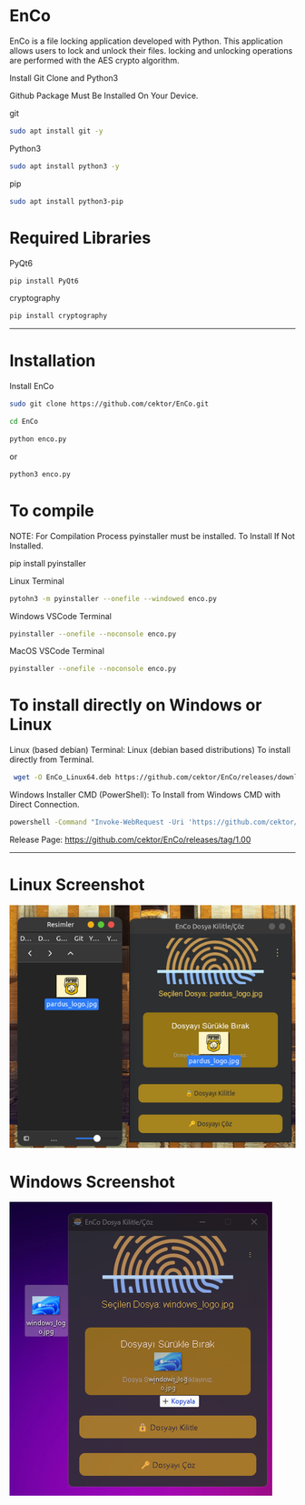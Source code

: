 # EnCo
EnCo is a file locking application developed with Python. This application allows users to lock and unlock their files. locking and unlocking operations are performed with the AES crypto algorithm.

Install Git Clone and Python3

Github Package Must Be Installed On Your Device.

git
```bash
sudo apt install git -y
```

Python3
```bash
sudo apt install python3 -y 

```

pip
```bash
sudo apt install python3-pip

```

# Required Libraries

PyQt6
```bash
pip install PyQt6
```
cryptography
```bash
pip install cryptography
```

----------------------------------


# Installation
Install EnCo

```bash
sudo git clone https://github.com/cektor/EnCo.git
```
```bash
cd EnCo
```

```bash
python enco.py
```
or

```bash
python3 enco.py

```

# To compile

NOTE: For Compilation Process pyinstaller must be installed. To Install If Not Installed.

pip install pyinstaller 

Linux Terminal 
```bash
pytohn3 -m pyinstaller --onefile --windowed enco.py
```

Windows VSCode Terminal 
```bash
pyinstaller --onefile --noconsole enco.py
```

MacOS VSCode Terminal 
```bash
pyinstaller --onefile --noconsole enco.py
```

# To install directly on Windows or Linux





Linux (based debian) Terminal: Linux (debian based distributions) To install directly from Terminal.
```bash
 wget -O EnCo_Linux64.deb https://github.com/cektor/EnCo/releases/download/1.00/Setup_Linux64.deb && sudo apt install ./EnCo_Linux64.deb && sudo apt-get install -f
```

Windows Installer CMD (PowerShell): To Install from Windows CMD with Direct Connection.
```bash
powershell -Command "Invoke-WebRequest -Uri 'https://github.com/cektor/EnCo/releases/download/1.00/Setup_Win64.exe' -OutFile 'Setup_Win64.exe'" && start /wait Setup_Win64.exe
```

Release Page: https://github.com/cektor/EnCo/releases/tag/1.00

----------------------------------

# Linux Screenshot
![Linux(pardus)](enco_linux1.png)  

# Windows Screenshot
![Windows(11)](enco_windows1.png) 




